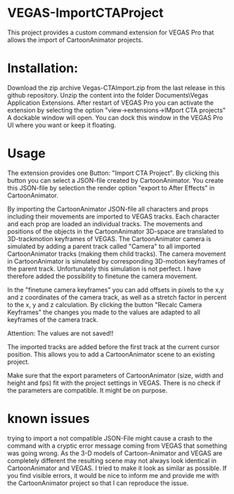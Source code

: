 # VEGAS-ImportCTAProject

This project provides a custom command extension for VEGAS Pro that allows the import of CartoonAnimator projects.

# Installation:
Download the zip archive Vegas-CTAImport.zip from the last release in this github repository.
Unzip the content into the folder Documents\Vegas Application Extensions.
After restart of VEGAS Pro you can activate the extension by selecting the option "view->extensions->IMport CTA projects"
A dockable window will open. You can dock this window in the VEGAS Pro UI where you want or keep it floating.

# Usage
The extension provides one Button: "Import CTA Project".
By clicking this button you can select a JSON-file created by CartoonAnimator.
You create this JSON-file by selection the render option "export to After Effects" in CartoonAnimator.

By importing the CartoonAnimator JSON-file all characters and props including their movements are imported to VEGAS tracks. Each character and each prop are loaded an individual tracks.
The movements and positions of the objects in the CartoonAnimator 3D-space are translated to 3D-trackmotion keyframes of VEGAS.
The CartoonAnimator camera is simulated by adding a parent track called "Camera" to all imported CartoonAnimator tracks (making them child tracks). 
The camera movement in CartoonAnimator is simulated by corresponding 3D-motion keyframes of the parent track.
Unfortunately this simulation is not perfect. I have therefore added the possibility to finetune the camera movement.

In the "finetune camera keyframes" you can add offsets in pixels to the x,y and z coordinates of the camera track, as well as a stretch factor in percent to the x, y and z calculation.
By clicking the button "Recalc Camera Keyframes" the changes you made to the values are adapted to all keyframes of the camera track.

Attention: The values are not saved!!

The imported tracks are added before the first track at the current cursor position. This allows you to add a CartoonAnimator scene to an existing project.

Make sure that the export parameters of CartoonAnimator (size, width and height and fps) fit with the project settings in VEGAS.
There is no check if the parameters are compatible. It might be on purpose.

# known issues
trying to import a not compatible JSON-File might cause a crash to the command with a cryptic error message coming from VEGAS that something was going wrong.
As the 3-D models of Cartoon-Animator and VEGAS are completely different the resulting scene may not always look identical in CartoonAnimator and VEGAS. I tried to make it look as similar as possible.
If you find visible errors, it would be nice to inform me and provide me with the CartoonAnimator project so that I can reproduce the issue.


